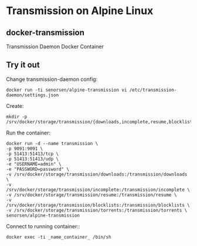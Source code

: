# Transmission on Alpine Linux

## docker-transmission

Transmission Daemon Docker Container

Try it out
----------

Change transmission-daemon config:

    docker run -ti senorsen/alpine-transmission vi /etc/transmission-daemon/settings.json

Create:

    mkdir -p /srv/docker/storage/transmission/{downloads,incomplete,resume,blocklists,torrents}

Run the container:

    docker run -d --name transmission \
    -p 9091:9091 \
    -p 51413:51413/tcp \
    -p 51413:51413/udp \
    -e "USERNAME=admin" \
    -e "PASSWORD=password" \
    -v /srv/docker/storage/transmission/downloads:/transmission/downloads \
    -v /srv/docker/storage/transmission/incomplete:/transmission/incomplete \
    -v /srv/docker/storage/transmission/resume:/transmission/resume \
    -v /srv/docker/storage/transmission/blocklists:/transmission/blocklists \
    -v /srv/docker/storage/transmission/torrents:/transmission/torrents \
    senorsen/alpine-transmission

Connect to running container::

    docker exec -ti _name_container_ /bin/sh


```
